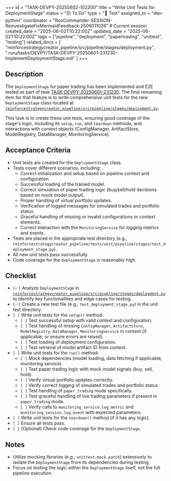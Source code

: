+++
id = "TASK-DEVPY-20250602-102200"
title = "Write Unit Tests for DeploymentStage"
status = "🟡 To Do"
type = "🧪 Test"
assigned_to = "dev-python"
coordinator = "RooCommander-SESSION-ReinvestigateFixMermaidFeedback-2506011026" # Current session
created_date = "2025-06-02T10:22:00Z"
updated_date = "2025-06-02T10:22:00Z"
tags = ["pipeline", "deployment", "papertrading", "unittest", "testing"]
related_docs = [
    "reinforcestrategycreator_pipeline/src/pipeline/stages/deployment.py",
    ".ruru/tasks/DEVPY/TASK-DEVPY-20250601-231230-ImplementDeploymentStage.md"
]
+++

## Description

The `DeploymentStage` for paper trading has been implemented and E2E tested as part of task [TASK-DEVPY-20250601-231230](.ruru/tasks/DEVPY/TASK-DEVPY-20250601-231230-ImplementDeploymentStage.md). The final remaining item for that feature is to write comprehensive unit tests for the new `DeploymentStage` class located at [`reinforcestrategycreator_pipeline/src/pipeline/stages/deployment.py`](reinforcestrategycreator_pipeline/src/pipeline/stages/deployment.py).

This task is to create these unit tests, ensuring good coverage of the stage's logic, including its `setup`, `run`, and `teardown` methods, and interactions with context objects (ConfigManager, ArtifactStore, ModelRegistry, DataManager, MonitoringService).

## Acceptance Criteria

-   Unit tests are created for the `DeploymentStage` class.
-   Tests cover different scenarios, including:
    -   Correct initialization and setup based on pipeline context and configuration.
    -   Successful loading of the trained model.
    -   Correct simulation of paper trading logic (buy/sell/hold decisions based on mock model output).
    -   Proper handling of virtual portfolio updates.
    -   Verification of logged messages for simulated trades and portfolio status.
    -   Graceful handling of missing or invalid configurations or context elements.
    -   Correct interaction with the `MonitoringService` for logging metrics and events.
-   Tests are placed in the appropriate test directory (e.g., `reinforcestrategycreator_pipeline/tests/unit/pipeline/stages/test_deployment_stage.py`).
-   All new unit tests pass successfully.
-   Code coverage for the `DeploymentStage` is reasonably high.

## Checklist

-   `[✅]` Analyze `DeploymentStage` in [`reinforcestrategycreator_pipeline/src/pipeline/stages/deployment.py`](reinforcestrategycreator_pipeline/src/pipeline/stages/deployment.py) to identify key functionalities and edge cases for testing.
-   `[✅]` Create a new test file (e.g., `test_deployment_stage.py`) in the unit test directory.
-   `[ ]` Write unit tests for the `setup()` method:
    -   `[ ]` Test successful setup with valid context and configuration.
    -   `[ ]` Test handling of missing `ConfigManager`, `ArtifactStore`, `ModelRegistry`, `DataManager`, `MonitoringService` in context (if applicable, or ensure errors are raised).
    -   `[ ]` Test loading of deployment configuration.
    -   `[ ]` Test retrieval of model artifact ID from context.
-   `[ ]` Write unit tests for the `run()` method:
    -   `[ ]` Mock dependencies (model loading, data fetching if applicable, monitoring service).
    -   `[ ]` Test paper trading logic with mock model signals (buy, sell, hold).
    -   `[ ]` Verify virtual portfolio updates correctly.
    -   `[ ]` Verify correct logging of simulated trades and portfolio status.
    -   `[ ]` Test handling of `paper_trading` mode specifically.
    -   `[ ]` Test graceful handling of live trading parameters if present in `paper_trading` mode.
    -   `[ ]` Verify calls to `monitoring_service.log_metric` and `monitoring_service.log_event` with expected parameters.
-   `[ ]` Write unit tests for the `teardown()` method (if it has any logic).
-   `[ ]` Ensure all tests pass.
-   `[ ]` (Optional) Check code coverage for the `DeploymentStage`.

## Notes
- Utilize mocking libraries (e.g., `unittest.mock.patch`) extensively to isolate the `DeploymentStage` from its dependencies during testing.
- Focus on testing the logic within the `DeploymentStage` itself, not the full pipeline execution.
